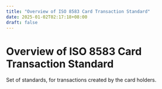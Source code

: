 ```yaml
---
title: "Overview of ISO 8583 Card Transaction Standard"
date: 2025-01-02T02:17:18+08:00
draft: false
---
```


# Overview of ISO 8583 Card Transaction Standard

Set of standards, for transactions created by the card holders.
